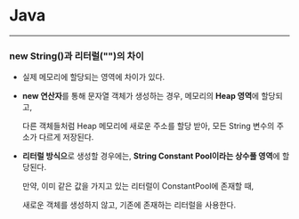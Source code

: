 # Java

---
### new String()과 리터럴("")의 차이
*  실제 메모리에 할당되는 영역에 차이가 있다.

- **new 연산자**를 통해 문자열 객체가 생성하는 경우, 메모리의 **Heap 영역**에 할당되고,

  다른 객체들처럼 Heap 메모리에 새로운 주소를 할당 받아, 모든 String 변수의 주소가 다르게 저장된다.

- **리터럴 방식으**로 생성할 경우에는, **String Constant Pool이라는 상수풀 영역**에 할당된다.

  만약, 이미 같은 값을 가지고 있는 리터럴이 ConstantPool에 존재할 때,

  새로운 객체를 생성하지 않고, 기존에 존재하는 리터럴을 사용한다.

